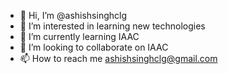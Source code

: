 - 👋 Hi, I’m @ashishsinghclg
- 👀 I’m interested in learning new technologies
- 🌱 I’m currently learning IAAC
- 💞️ I’m looking to collaborate on IAAC
- 📫 How to reach me ashishsinghclg@gmail.com

<!---
ashishsinghclg/ashishsinghclg is a ✨ special ✨ repository because its `README.md` (this file) appears on your GitHub profile.
You can click the Preview link to take a look at your changes.
--->
